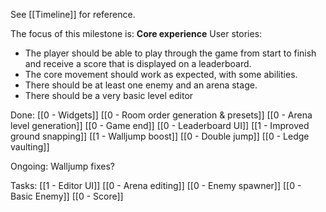 See [[Timeline]] for reference. 

The focus of this milestone is: **Core experience**
User stories: 
- The player should be able to play through the game from start to finish and receive a score that is displayed on a leaderboard. 
 - The core movement should work as expected, with some abilities. 
 - There should be at least one enemy and an arena stage. 
 - There should be a very basic level editor

Done:
[[0 - Widgets]]
[[0 - Room order generation & presets]]
[[0 - Arena level generation]]
[[0 - Game end]]
[[0 - Leaderboard UI]]
[[1 - Improved ground snapping]]
[[1 - Walljump boost]]
[[0 - Double jump]]
[[0 - Ledge vaulting]]

Ongoing: 
Walljump fixes? 

Tasks:
[[1 - Editor UI]]
[[0 - Arena editing]]
[[0 - Enemy spawner]]
[[0 - Basic Enemy]]
[[0 - Score]]